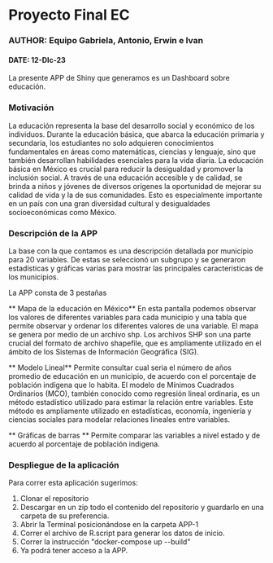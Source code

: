 # Proyecto Final EC
### AUTHOR: Equipo Gabriela, Antonio, Erwin e Ivan
#### DATE: 12-DIc-23

La presente APP de Shiny que generamos es un Dashboard sobre educación. 

### Motivación

La educación representa la base del desarrollo social y económico de los individuos. Durante la educación básica, que abarca la educación primaria y secundaria, los estudiantes no solo adquieren conocimientos fundamentales en áreas como matemáticas, ciencias y lenguaje, sino que también desarrollan habilidades esenciales para la vida diaria. 
La educación básica en México es crucial para reducir la desigualdad y promover la inclusión social. A través de una educación accesible y de calidad, se brinda a niños y jóvenes de diversos orígenes la oportunidad de mejorar su calidad de vida y la de sus comunidades. Esto es especialmente importante en un país con una gran diversidad cultural y desigualdades socioeconómicas como México. 

### Descripción de la APP
La base con la que contamos es una descripción detallada por municipio para 20 variables. De estas se seleccionó un subgrupo y se generaron estadísticas y gráficas varias para mostrar las principales caracteristicas de los municipios.

La APP consta de 3 pestañas

** Mapa de la educación en México** 
En esta pantalla podemos observar los valores de diferentes variables para cada municipio y una tabla que permite observar y ordenar los diferentes valores de una variable. El mapa se genera por medio de un archivo shp. Los archivos SHP son una parte crucial del formato de archivo shapefile, que es ampliamente utilizado en el ámbito de los Sistemas de Información Geográfica (SIG). 

** Modelo Lineal** 
Permite consultar cual seria el número de años promedio de educación en un municipio, de acuerdo con el porcentaje de población indígena que lo habita. El modelo de Mínimos Cuadrados Ordinarios (MCO), también conocido como regresión lineal ordinaria, es un método estadístico utilizado para estimar la relación entre variables. Este método es ampliamente utilizado en estadísticas, economía, ingeniería y ciencias sociales para modelar relaciones lineales entre variables.  

** Gráficas de barras ** 
Permite comparar las variables a nivel estado y de acuerdo al porcentaje de población indigena.

### Despliegue de la aplicación

Para correr esta aplicación sugerimos:

1. Clonar el repositorio
2. Descargar en un zip todo el contenido del repositorio y guardarlo en una carpeta de su preferencia.
3. Abrir la Terminal posicionándose en la carpeta APP-1
4. Correr el archivo de R.script para generar los datos de inicio.
5. Correr la instrucción "docker-compose up --build"
6. Ya podrá tener acceso a la APP.


